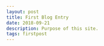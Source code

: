 ```yaml
---
layout: post
title: First Blog Entry
date: 2018-09-21
description: Purpose of this site.
tags: firstpost
---
```


